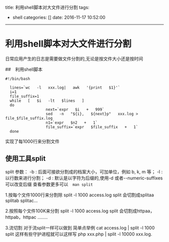 title: 利用shell脚本对大文件进行分割
tags:
  - shell
categories: []
date: 2016-11-17 10:52:00
---
# 利用shell脚本对大文件进行分割 
日常应用产生的日志是需要做文件分割的,无论是按文件大小还是按时间

##　利用shell脚本
```
#!/bin/bash  
   
  lines=`wc   -l   xxx.log|   awk   '{print   $1}'`  
  i=1  
  file_suffix=1  
  while   [   $i   -lt   $lines   ]  
  do  
                  next=`expr   $i   +   999`  
                  sed   -n   "${i},   ${next}p"   xxx.log >   file_$file_suffix.log    
                  n1=`expr   $n2   +   1`  
                  file_suffix=`expr   $file_suffix   +   1`  
  done   
```

实现了每1000行来分割文件

## 使用工具split
split 参数：
-b  : 后面可接欲分割成的档案大小，可加单位，例如 b, k, m 等；
-l  : 以行数来进行分割；
-d  : 默认是以字符为后缀的,使用-d 或者--numeric-suffixes  可以改变后缀
查看参数更多可以　`man split`

 
1.按每个文件1000行来分割除
split -l 1000 access.log split 
会切割成splitaa splitab splitac...
 
2.按照每个文件100K来分割
split -l 1000 access.log split 
会切割成httpaa，httpab，httpac ........

3.流切割
对于流split一样可以做到
简单点举例
cat access.log | split -l 1000 split
这样有些守护进程就可以这样写
php xxx.php | split -l 10000 xxx.log.

